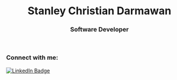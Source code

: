 <h1 align="center">Stanley Christian Darmawan</h1>
<h3 align="center">Software Developer</h3>

<br>

<h3 align="left">Connect with me:</h3>

[![LinkedIn Badge](https://img.shields.io/badge/LinkedIn-Profile-informational?style=flat&logo=linkedin&logoColor=white&color=0D76A8)](https://www.linkedin.com/in/stanley-christian-darmawan-79a303205/)

<p hidden> <img src="https://komarev.com/ghpvc/?username=StanleyChristianDarmawan&label=hello&color=grey&style=flat" alt="StanleyChristianDarmawan" /> </p>
